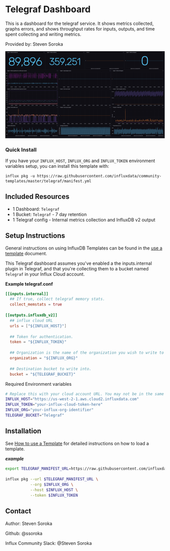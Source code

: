 # Telegraf Dashboard

This is a dashboard for the telegraf service. It shows metrics collected, graphs errors, and shows throughput rates for inputs, outputs, and time spent collecting and writing metrics.

Provided by: Steven Soroka

![Telegraf Dashboard Screenshot](telegraf-dashboard.png)

### Quick Install

If you have your `INFLUX_HOST`, `INFLUX_ORG` and `INFLUX_TOKEN` environment variables setup, you can install this template with:

```
influx pkg -u https://raw.githubusercontent.com/influxdata/community-templates/master/telegraf/manifest.yml
```

## Included Resources

- 1 Dashboard: `Telegraf`
- 1 Bucket: `Telegraf` - 7 day retention
- 1 Telegraf config - Internal metrics collection and InfluxDB v2 output

## Setup Instructions

General instructions on using InfluxDB Templates can be found in the [use a template](../docs/use_a_template.md) document.

This Telegraf dashboard assumes you've enabled a the inputs.internal plugin in Telegraf, and that you're collecting them to a bucket named `Telegraf` in your Influx Cloud account. 

**Example telegraf.conf**

```toml
[[inputs.internal]]
  ## If true, collect telegraf memory stats.
  collect_memstats = true

[[outputs.influxdb_v2]]	
  ## influx cloud URL
  urls = ["${INFLUX_HOST}"]

  ## Token for authentication.
  token = "${INFLUX_TOKEN}"

  ## Organization is the name of the organization you wish to write to
  organization = "${INFLUX_ORG}"

  ## Destination bucket to write into.
  bucket = "${TELEGRAF_BUCKET}"
```

Required Environment variables

```sh
# Replace this with your cloud account URL. You may not be in the same region
INFLUX_HOST="https://us-west-2-1.aws.cloud2.influxdata.com"
INFLUX_TOKEN="your-influx-cloud-token-here"
INFLUX_ORG="your-influx-org-identifier"
TELEGRAF_BUCKET="Telegraf"
```

## Installation

See [How to use a Template](../docs/use_a_template.md) for detailed instructions on how to load a template.

___example___

```sh
export TELEGRAF_MANIFEST_URL=https://raw.githubusercontent.com/influxdata/community-templates/master/telegraf/manifest.yml

influx pkg --url $TELEGRAF_MANIFEST_URL \
           --org $INFLUX_ORG \
           --host $INFLUX_HOST \
           --token $INFLUX_TOKEN
```

## Contact

Author: Steven Soroka

Github: @ssoroka

Influx Community Slack: @Steven Soroka